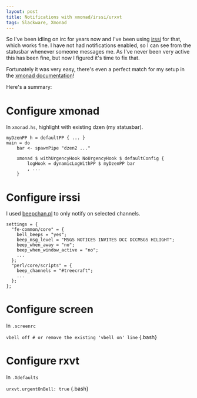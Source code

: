 ```yaml
---
layout: post
title: Notifications with xmonad/irssi/urxvt
tags: Slackware, Xmonad
---
```


So I've been idling on irc for years now and I've been using [irssi][] for that, which works fine. I have not had notifications enabled, so I can see from the statusbar whenever someone messages me. As I've never been very active this has been fine, but now I figured it's time to fix that.

Fortunately it was very easy, there's even a perfect match for my setup in the [xmonad documentation][]!

Here's a summary:

# Configure xmonad

In `xmonad.hs`, highlight with existing dzen (my statusbar).  

``` {.haskell}
myDzenPP h = defaultPP { ... }
main = do
    bar <- spawnPipe "dzen2 ..."

    xmonad $ withUrgencyHook NoUrgencyHook $ defaultConfig {
        logHook = dynamicLogWithPP $ myDzenPP bar
        , ...
    }
```

# Configure irssi

I used [beepchan.pl][] to only notify on selected channels.

``` {.bash}
settings = {
  "fe-common/core" = {
    bell_beeps = "yes";
    beep_msg_level = "MSGS NOTICES INVITES DCC DCCMSGS HILIGHT";
    beep_when_away = "no";
    beep_when_window_active = "no";
    ...
  };
  "perl/core/scripts" = {
    beep_channels = "#treecraft";
    ...
  };
};

```

# Configure screen

In `.screenrc`

`vbell off # or remove the existing 'vbell on' line` {.bash}

# Configure rxvt

In `.Xdefaults`

`urxvt.urgentOnBell: true` {.bash}

[irssi]: http://www.irssi.org/ "irssi"
[xmonad documentation]: http://xmonad.org/xmonad-docs/xmonad-contrib/XMonad-Hooks-UrgencyHook.html "xmonad documentation"
[beepchan.pl]: http://jerith.za.net/code/irssichanbeep.html "beepchan.pl"

